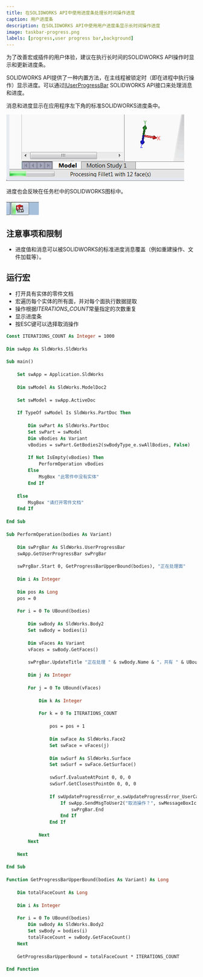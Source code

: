 ```yaml
---
title: 在SOLIDWORKS API中使用进度条处理长时间操作进度
caption: 用户进度条
description: 在SOLIDWORKS API中使用用户进度条显示长时间操作进度
image: taskbar-progress.png
labels: [progress,user progress bar,background]
---
```


为了改善宏或插件的用户体验，建议在执行长时间的SOLIDWORKS API操作时显示和更新进度条。

SOLIDWORKS API提供了一种内置方法，在主线程被锁定时（即在进程中执行操作）显示进度。可以通过[IUserProgressBar](https://help.solidworks.com/2017/English/api/sldworksapi/SolidWorks.Interop.sldworks~SolidWorks.Interop.sldworks.IUserProgressBar.html) SOLIDWORKS API接口来处理消息和进度。

消息和进度显示在应用程序左下角的标准SOLIDWORKS进度条中。

![进度和消息显示在进度条中](user-progress-bar.png)

进度也会反映在任务栏中的SOLIDWORKS图标中。

![进度显示在任务栏中的SOLIDWORKS图标中](taskbar-progress.png)

## 注意事项和限制

* 进度值和消息可以被SOLIDWORKS的标准进度消息覆盖（例如重建操作、文件加载等）。

## 运行宏

* 打开具有实体的零件文档
* 宏遍历每个实体的所有面，并对每个面执行数据提取
* 操作根据*ITERATIONS_COUNT*常量指定的次数重复
* 显示进度条
* 按ESC键可以选择取消操作

~~~ vb
Const ITERATIONS_COUNT As Integer = 1000

Dim swApp As SldWorks.SldWorks

Sub main()

    Set swApp = Application.SldWorks
    
    Dim swModel As SldWorks.ModelDoc2
    
    Set swModel = swApp.ActiveDoc
    
    If TypeOf swModel Is SldWorks.PartDoc Then
        
        Dim swPart As SldWorks.PartDoc
        Set swPart = swModel
        Dim vBodies As Variant
        vBodies = swPart.GetBodies2(swBodyType_e.swAllBodies, False)
            
        If Not IsEmpty(vBodies) Then
            PerformOperation vBodies
        Else
            MsgBox "此零件中没有实体"
        End If
            
    Else
        MsgBox "请打开零件文档"
    End If
    
End Sub

Sub PerformOperation(bodies As Variant)
    
    Dim swPrgBar As SldWorks.UserProgressBar
    swApp.GetUserProgressBar swPrgBar
    
    swPrgBar.Start 0, GetProgressBarUpperBound(bodies), "正在处理面"
    
    Dim i As Integer
    
    Dim pos As Long
    pos = 0
    
    For i = 0 To UBound(bodies)
        
        Dim swBody As SldWorks.Body2
        Set swBody = bodies(i)
        
        Dim vFaces As Variant
        vFaces = swBody.GetFaces()
        
        swPrgBar.UpdateTitle "正在处理 " & swBody.Name & "，共有 " & UBound(vFaces) + 1 & " 个面"
        
        Dim j As Integer
        
        For j = 0 To UBound(vFaces)
            
            Dim k As Integer
            
            For k = 0 To ITERATIONS_COUNT
                
                pos = pos + 1
                
                Dim swFace As SldWorks.Face2
                Set swFace = vFaces(j)
                
                Dim swSurf As SldWorks.Surface
                Set swSurf = swFace.GetSurface()
                    
                swSurf.EvaluateAtPoint 0, 0, 0
                swSurf.GetClosestPointOn 0, 0, 0
                
                If swUpdateProgressError_e.swUpdateProgressError_UserCancel = swPrgBar.UpdateProgress(pos) Then
                    If swApp.SendMsgToUser2("取消操作？", swMessageBoxIcon_e.swMbWarning, swMessageBoxBtn_e.swMbYesNo) = swMessageBoxResult_e.swMbHitYes Then
                        swPrgBar.End
                    End If
                End If
                
            Next
        Next
        
    Next
    
End Sub

Function GetProgressBarUpperBound(bodies As Variant) As Long
    
    Dim totalFaceCount As Long
    
    Dim i As Integer
    
    For i = 0 To UBound(bodies)
        Dim swBody As SldWorks.Body2
        Set swBody = bodies(i)
        totalFaceCount = swBody.GetFaceCount()
    Next
    
    GetProgressBarUpperBound = totalFaceCount * ITERATIONS_COUNT
    
End Function
~~~